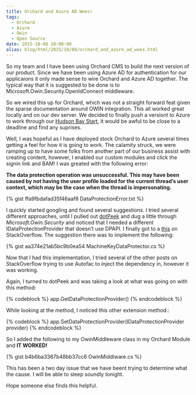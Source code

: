 ```yaml
---
title: Orchard and Azure AD Woes!
tags:
  - Orchard
  - Azure
  - Owin
  - Open Source
date: 2015-10-08 20:00:00
alias: blog/html/2015/10/08/orchard_and_azure_ad_woes.html
---
```


So my team and I have been using Orchard CMS to build the next version of our
product. Since we have been using Azure AD for authentication for our applicaions
it only made sense to wire Orchard and Azure AD together. The typical way that
it is suggested to be done is to Microsoft.Owin.Security.OpenIdConnect middleware.

So we wired this up for Orchard, which was not a straight forward feat given the
sparse documentation around OWIN integration. This all worked great locally and
on our dev server. We decided to finally push a versiont to Azure to work through
our [Hudson Bay Start](http://www.stickyminds.com/article/hudsons-bay-start), it would be awful to be close to a deadline and find
any suprises.

Well, I was hopeful as I have deployed stock Orchard to Azure several times getting
a feel for how it is going to work. The calamity struck, we were ramping up to
have some folks from another part of our business assist with creating content,
however, I enabled our custom modules and click the signin link and BAM! I
was greated with the following error:

**The data protection operation was unsuccessful. This may have been caused by not
having the user profile loaded for the current thread’s user context, which may
be the case when the thread is impersonating.**

{% gist ffa9fbdafad35f46aaf8 DataProtectionError.txt %}

I quickly started googling and found several suggestions. I tried several different
approaches, until I pulled out [dotPeek](https://www.jetbrains.com/decompiler/) and dug a little through
_Microsoft.Owin.Security_ and noticed that I needed a different IDataProtectionProvider
that doesn’t use DPAPI. I finally got to a [this](http://stackoverflow.com/questions/23455579/generating-reset-password-token-does-not-work-in-azure-website) on StackOverflow.  The suggestion
there was to implement the following:

{% gist aa374e21ab5bc9b0ea54 MachineKeyDataProtector.cs %}

Now that I had this implementation, I tried several of the other posts on StackOverflow
trying to use Autofac to inject the dependency in, however it was working.

Again, I turned to dotPeek and was taking a look at what was going on with this
method:

{% codeblock %}
app.GetDataProtectionProvider()
{% endcodeblock %}

While looking at the method, I noticed this other extension method.:

{% codeblock %}
app.SetDataProtectionProvider(IDataProtectionProvider provider)
{% endcodeblock %}

So I added the following to my OwinMiddleware class in my Orchard Module
and **IT WORKED!**

{% gist b4b6ba3367b48bb37cc6 OwinMiddlware.cs %}

This has been a two day issue that we have beent trying to determine what the cause.
I will be able to sleep soundly tonight.

Hope someone else finds this helpful.